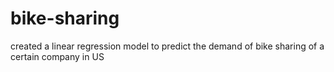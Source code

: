 # bike-sharing
created a linear regression model to predict the demand of bike sharing of a certain company in US
